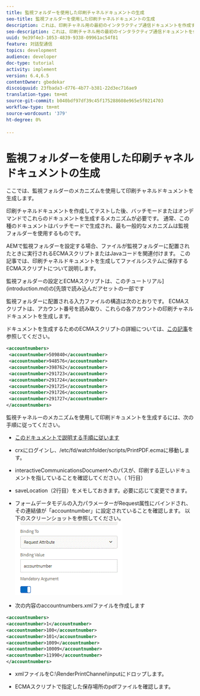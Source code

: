 ```yaml
---
title: 監視フォルダーを使用した印刷チャネルドキュメントの生成
seo-title: 監視フォルダーを使用した印刷チャネルドキュメントの生成
description: これは、印刷チャネル用の最初のインタラクティブ通信ドキュメントを作成するためのマルチステップチュートリアルの10部分です。 ここでは、監視フォルダーのメカニズムを使用して印刷チャネルドキュメントを生成します。
seo-description: これは、印刷チャネル用の最初のインタラクティブ通信ドキュメントを作成するためのマルチステップチュートリアルの10部分です。 ここでは、監視フォルダーのメカニズムを使用して印刷チャネルドキュメントを生成します。
uuid: 9e39f4e3-1053-4839-9338-09961ac54f81
feature: 対話型通信
topics: development
audience: developer
doc-type: tutorial
activity: implement
version: 6.4,6.5
contentOwner: gbedekar
discoiquuid: 23fbada3-d776-4b77-b381-22d3ec716ae9
translation-type: tm+mt
source-git-commit: b040bdf97df39c45f175288608e965e5f0214703
workflow-type: tm+mt
source-wordcount: '379'
ht-degree: 0%

---
```



# 監視フォルダーを使用した印刷チャネルドキュメントの生成

ここでは、監視フォルダーのメカニズムを使用して印刷チャネルドキュメントを生成します。

印刷チャネルドキュメントを作成してテストした後、バッチモードまたはオンデマンドでこれらのドキュメントを生成するメカニズムが必要です。 通常、この種のドキュメントはバッチモードで生成され、最も一般的なメカニズムは監視フォルダーを使用するものです。

AEMで監視フォルダーを設定する場合、ファイルが監視フォルダーに配置されたときに実行されるECMAスクリプトまたはJavaコードを関連付けます。 この記事では、印刷チャネルドキュメントを生成してファイルシステムに保存するECMAスクリプトについて説明します。

監視フォルダーの設定とECMAスクリプトは、このチュートリアル](introduction.md)の[先頭で読み込んだアセットの一部です

監視フォルダーに配置される入力ファイルの構造は次のとおりです。 ECMAスクリプトは、アカウント番号を読み取り、これらの各アカウントの印刷チャネルドキュメントを生成します。

ドキュメントを生成するためのECMAスクリプトの詳細については、[この記事](/help/forms/interactive-communications/generating-interactive-communications-print-document-using-api-tutorial-use.md)を参照してください。

```xml
<accountnumbers>
 <accountnumber>509840</accountnumber>
 <accountnumber>948576</accountnumber>
 <accountnumber>398762</accountnumber>
 <accountnumber>291723</accountnumber>
 <accountnumber>291724</accountnumber>
 <accountnumber>291725</accountnumber>
 <accountnumber>291726</accountnumber>
 <accountnumber>291727</accountnumber>
</accountnumbers>
```

監視チャネルーのメカニズムを使用して印刷ドキュメントを生成するには、次の手順に従ってください。

* [このドキュメントで説明する手順に従います](/help/forms/adaptive-forms/service-user-tutorial-develop.md)

* crxにログインし、/etc/fd/watchfolder/scripts/PrintPDF.ecmaに移動します。

* interactiveCommunicationsDocumentへのパスが、印刷する正しいドキュメントを指していることを確認してください。（ 1行目）
* saveLocation（2行目）をメモしておきます。必要に応じて変更できます。
* フォームデータモデルの入力パラメーターがRequest属性にバインドされ、その連結値が「accountnumber」に設定されていることを確認します。 以下のスクリーンショットを参照してください。
   ![request](assets/requestattributeprintchannel.gif)

* 次の内容のaccountnumbers.xmlファイルを作成します

```xml
<accountnumbers>
<accountnumber>1</accountnumber>
<accountnumber>100</accountnumber>
<accountnumber>101</accountnumber>
<accountnumber>1009</accountnumber>
<accountnumber>10009</accountnumber>
<accountnumber>11990</accountnumber>
</accountnumbers>
```

* xmlファイルをC:\RenderPrintChannel\inputにドロップします。

* ECMAスクリプトで指定した保存場所のpdfファイルを確認します。





